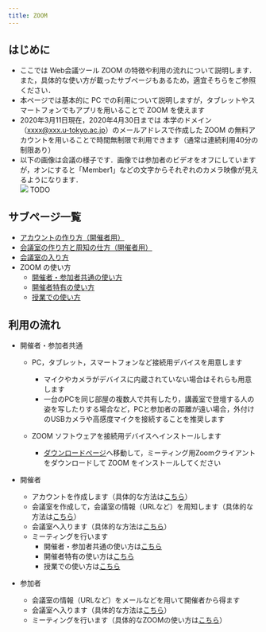 ```yaml
---
title: ZOOM
---
```


## はじめに

* ここでは Web会議ツール ZOOM の特徴や利用の流れについて説明します．また，具体的な使い方が載ったサブページもあるため，適宜そちらをご参照ください．
* 本ページでは基本的に PC での利用について説明しますが，タブレットやスマートフォンでもアプリを用いることで ZOOM を使えます
* 2020年3月11日現在，2020年4月30日までは 本学のドメイン（xxxx@xxx.u-tokyo.ac.jp）のメールアドレスで作成した ZOOM の無料アカウントを用いることで時間無制限で利用できます（通常は連続利用40分の制限あり）
* 以下の画像は会議の様子です．画像では参加者のビデオをオフにしていますが，オンにすると「Member1」などの文字からそれぞれのカメラ映像が見えるようになります．  
  ![](img/zoom_main_people.png) TODO


## サブページ一覧
* <a href="create_account" target="_blank">アカウントの作り方（開催者用）<a/>  
* <a href="create_room" target="_blank">会議室の作り方と周知の仕方（開催者用）<a/>  
* <a href="join" target="_blank">会議室の入り方<a/>  
* ZOOM の使い方
  * <a href="how_to_use" target="_blank">開催者・参加者共通の使い方<a/>  
  * <a href="how_to_use_host" target="_blank">開催者特有の使い方<a/>  
  * <a href="how_to_use_classroom" target="_blank">授業での使い方<a/>  


## 利用の流れ

* 開催者・参加者共通  
  * PC，タブレット，スマートフォンなど接続用デバイスを用意します
    * マイクやカメラがデバイスに内蔵されていない場合はそれらも用意します
    * 一台のPCを同じ部屋の複数人で共有したり，講義室で登壇する人の姿を写したりする場合など，PCと参加者の距離が遠い場合，外付けのUSBカメラや高感度マイクを接続することを推奨します  
	  
  * ZOOM ソフトウェアを接続用デバイスへインストールします
    * <a href="https://zoom.us/download" target="_blank">ダウンロードページ</a>へ移動して，ミーティング用Zoomクライアントをダウンロードして ZOOM をインストールしてください
  
* 開催者
  * アカウントを作成します（具体的な方法は<a href="create_account" target="_blank">こちら</a>）
  * 会議室を作成して，会議室の情報（URLなど）を周知します（具体的な方法は<a href="create_room" target="_blank">こちら</a>）
  * 会議室へ入ります（具体的な方法は<a href="join" target="_blank">こちら</a>）
  * ミーティングを行います
    * 開催者・参加者共通の使い方は<a href="how_to_use" target="_blank">こちら</a>
	* 開催者特有の使い方は<a href="how_to_use_host" target="_blank">こちら</a>
	* 授業での使い方は<a href="how_to_use_classroom" target="_blank">こちら</a>
  
* 参加者
  * 会議室の情報（URLなど）をメールなどを用いて開催者から得ます
  * 会議室へ入ります（具体的な方法は<a href="join" target="_blank">こちら</a>）
  * ミーティングを行います（具体的なZOOMの使い方は<a href="how_to_use" target="_blank">こちら</a>）
